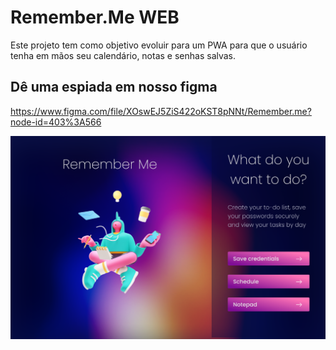 # Remember.Me WEB

Este projeto tem como objetivo evoluir para um PWA para que o usuário tenha em mãos seu calendário, notas e senhas salvas.

## Dê uma espiada em nosso figma

https://www.figma.com/file/XOswEJ5ZiS422oKST8pNNt/Remember.me?node-id=403%3A566

![MenuOptions](/public/MenuOptions.png)

